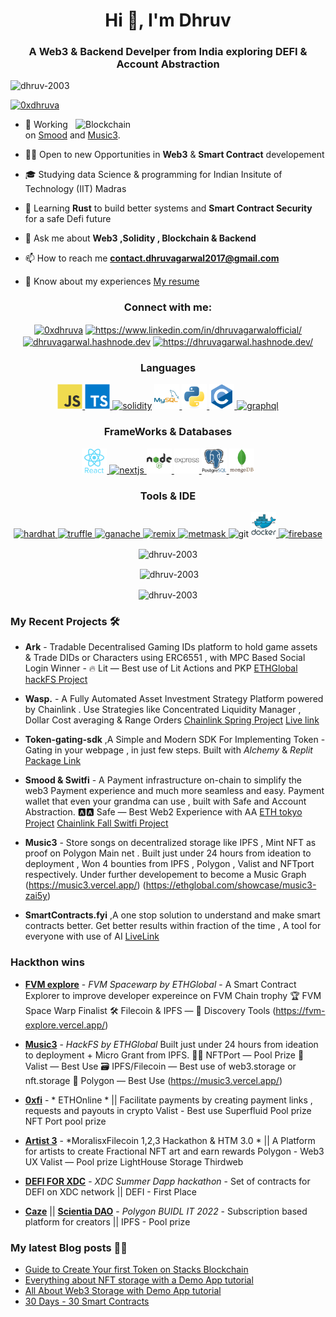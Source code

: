 <h1 align="center">Hi 👋, I'm Dhruv</h1>
<h3 align="center">A Web3 & Backend Develper from India exploring DEFI & Account Abstraction </h3>

<p align="left"> <img src="https://komarev.com/ghpvc/?username=dhruv-2003&label=Profile%20views&color=0e75b6&style=flat" alt="dhruv-2003" /> </p>

<p align="left"> <a href="https://twitter.com/0xdhruva" target="blank"><img src="https://img.shields.io/twitter/follow/0xdhruva?logo=twitter&style=for-the-badge" alt="0xdhruva" /></a> </p>

<img align="right" alt="Blockchain" width="400" src="https://media.tenor.com/NOYF3f82b_gAAAAC/programmer.gif">

- 🔭 Working on [Smood](https://github.com/0xsmood/) and [Music3](https://github.com/music-3).

- 👨‍💻 Open to new Opportunities in **Web3** & **Smart Contract** developement
  
- 🎓 Studying data Science & programming for Indian Insitute of Technology (IIT) Madras

- 🌱 Learning **Rust** to build better systems and **Smart Contract Security** for a safe Defi future
  
- 💬 Ask me about **Web3 ,Solidity , Blockchain & Backend**
  
- 📫 How to reach me **contact.dhruvagarwal2017@gmail.com**
  
- 📄 Know about my experiences [My resume](https://drive.google.com/file/d/1rsWn8RJ2Lz2176h2TpKeS4gf7ICpOBW0/view)
  

<h3 align="center">Connect with me:</h3>
<p align="center">
<a href="https://twitter.com/0xdhruva" target="blank"><img align="center" src="https://raw.githubusercontent.com/rahuldkjain/github-profile-readme-generator/master/src/images/icons/Social/twitter.svg" alt="0xdhruva" height="30" width="40" /></a>
<a href="https://linkedin.com/in/https://www.linkedin.com/in/dhruvagarwalofficial/" target="blank"><img align="center" src="https://raw.githubusercontent.com/rahuldkjain/github-profile-readme-generator/master/src/images/icons/Social/linked-in-alt.svg" alt="https://www.linkedin.com/in/dhruvagarwalofficial/" height="30" width="40" /></a>
<a href="https://hashnode.com/dhruvagarwal.hashnode.dev" target="blank"><img align="center" src="https://raw.githubusercontent.com/rahuldkjain/github-profile-readme-generator/master/src/images/icons/Social/hashnode.svg" alt="dhruvagarwal.hashnode.dev" height="30" width="40" /></a>
<a href="/https://dhruvagarwal.hashnode.dev/" target="blank"><img align="center" src="https://raw.githubusercontent.com/rahuldkjain/github-profile-readme-generator/master/src/images/icons/Social/rss.svg" alt="https://dhruvagarwal.hashnode.dev/" height="30" width="40" /></a>
</p>

<h3 align="center">Languages</h3>
<p align="center">
<a href="https://developer.mozilla.org/en-US/docs/Web/JavaScript" target="_blank" rel="noreferrer"> <img src="https://raw.githubusercontent.com/devicons/devicon/master/icons/javascript/javascript-original.svg" alt="javascript" width="40" height="40"/> </a></a> 
<a href="https://www.typescriptlang.org/" target="_blank" rel="noreferrer"> <img src="https://raw.githubusercontent.com/devicons/devicon/master/icons/typescript/typescript-original.svg" alt="typescript" width="40" height="40"/> </a>
<a href="https://docs.soliditylang.org/en/v0.8.15/" target="_blank" rel="noreferrer"> <img src="https://upload.wikimedia.org/wikipedia/commons/thumb/9/98/Solidity_logo.svg/1200px-Solidity_logo.svg.png" alt="solidity" width="30" height="40"/></a> 
<a href="https://www.mysql.com/" target="_blank" rel="noreferrer"> <img src="https://raw.githubusercontent.com/devicons/devicon/master/icons/mysql/mysql-original-wordmark.svg" alt="mysql" width="40" height="40"/>  <a href="https://www.python.org" target="_blank" rel="noreferrer"> <img src="https://raw.githubusercontent.com/devicons/devicon/master/icons/python/python-original.svg" alt="python" width="40" height="40"/> </a>
<a href="https://www.cprogramming.com/" target="_blank" rel="noreferrer"> <img src="https://raw.githubusercontent.com/devicons/devicon/master/icons/c/c-original.svg" alt="c" width="40" height="40"/> </a> <a href="https://graphql.org" target="_blank" rel="noreferrer"> <img src="https://www.vectorlogo.zone/logos/graphql/graphql-icon.svg" alt="graphql" width="40" height="40"/> </a> </p>


<h3 align="center">FrameWorks & Databases</h3>
<p align="center">
<a href="https://reactjs.org/" target="_blank" rel="noreferrer"> <img src="https://raw.githubusercontent.com/devicons/devicon/master/icons/react/react-original-wordmark.svg" alt="react" width="40" height="40"/> </a> </a> <a href="https://nextjs.org/" target="_blank" rel="noreferrer"> <img src="https://cdn.worldvectorlogo.com/logos/nextjs-2.svg" alt="nextjs" width="40" height="40"/> </a> <a href="https://nodejs.org" target="_blank" rel="noreferrer"> <img src="https://raw.githubusercontent.com/devicons/devicon/master/icons/nodejs/nodejs-original-wordmark.svg" alt="nodejs" width="40" height="40"/> </a>
<a href="https://expressjs.com" target="_blank" rel="noreferrer"> <img src="https://raw.githubusercontent.com/devicons/devicon/master/icons/express/express-original-wordmark.svg" alt="express" width="40" height="40"/> </a> 
<a href="https://www.postgresql.org" target="_blank" rel="noreferrer"> <img src="https://raw.githubusercontent.com/devicons/devicon/master/icons/postgresql/postgresql-original-wordmark.svg" alt="postgresql" width="40" height="40"/> </a> 
<a href="https://www.mongodb.com/" target="_blank" rel="noreferrer"> <img src="https://raw.githubusercontent.com/devicons/devicon/master/icons/mongodb/mongodb-original-wordmark.svg" alt="mongodb" width="40" height="40"/> </a> 
</p>

<h3 align="center">Tools & IDE </h3>
<p align="center"><a href="https://hardhat.org/" target="_blank" rel="noreferrer"> <img src="https://seeklogo.com/images/H/hardhat-logo-888739EBB4-seeklogo.com.png" alt="hardhat" width="50" height="40"/> </a>  <a href="https://trufflesuite.com/" target="_blank" rel="noreferrer"> <img src="https://seeklogo.com/images/T/truffle-logo-2DC7EBABF2-seeklogo.com.png" alt="truffle" width="40" height="40"/> </a><a href="https://trufflesuite.com/ganache/" target="_blank" rel="noreferrer"> <img src="https://seeklogo.com/images/G/ganache-logo-1EB72084A8-seeklogo.com.png" alt="ganache" width="40" height="40"/> </a>
<a href="https://remix.ethereum.org/" target="_blank" rel="noreferrer"> <img src="https://miro.medium.com/max/420/1*3jj5tQildSIyhl-RO6RLlA.png" alt="remix" width="40" height="40"/> </a> <a href="https://metamask.io/" target="_blank" rel="noreferrer"> <img src="https://upload.wikimedia.org/wikipedia/commons/thumb/3/36/MetaMask_Fox.svg/1200px-MetaMask_Fox.svg.png" alt="metmask" width="40" height="40"/> </a>
<img src="https://www.vectorlogo.zone/logos/git-scm/git-scm-icon.svg" alt="git" width="40" height="40"/> </a> 
<a href="https://www.docker.com/" target="_blank" rel="noreferrer"> <img src="https://raw.githubusercontent.com/devicons/devicon/master/icons/docker/docker-original-wordmark.svg" alt="docker" width="40" height="40"/> </a>
<a href="https://firebase.google.com/" target="_blank" rel="noreferrer"> <img src="https://www.vectorlogo.zone/logos/firebase/firebase-icon.svg" alt="firebase" width="40" height="40"/> </a>
</p>

<!-- 
<h3 align="center">Blockchains & SDKs </h3>
<p align="center"> <a href="https://ethereum.org/en/" target="_blank" rel="noreferrer"> <img src="https://upload.wikimedia.org/wikipedia/commons/thumb/0/05/Ethereum_logo_2014.svg/1257px-Ethereum_logo_2014.svg.png" alt="ethereum" width="30" height="40"/> </a>
<a href="https://polygon.technology/" target="_blank" rel="noreferrer"> <img src="https://cryptologos.cc/logos/polygon-matic-logo.png" alt="polygon" width="40" height="40"/> </a>
<a href="https://ipfs.io/" target="_blank" rel="noreferrer"> <img src="https://upload.wikimedia.org/wikipedia/commons/1/18/Ipfs-logo-1024-ice-text.png" alt="IPFS" width="40" height="40"/> </a>
<a href="https://www.openzeppelin.com/" target="_blank" rel="noreferrer"> <img src="https://seeklogo.com/images/O/openzeppelin-logo-2909FE553F-seeklogo.com.png" alt="OpenZepplin" width="40" height="40"/> </a>
<a href="https://uniswap.org/" target="_blank" rel="noreferrer"> <img src="https://upload.wikimedia.org/wikipedia/commons/thumb/e/e7/Uniswap_Logo.svg/1026px-Uniswap_Logo.svg.png" alt="Uniswap" width="40" height="40"/> </a>
<a href="https://chain.link/" target="_blank" rel="noreferrer"> <img src="https://cryptologos.cc/logos/chainlink-link-logo.png" alt="Chainlink" width="40" height="40"/> </a>
<a href="https://www.alchemy.com/" target="_blank" rel="noreferrer"> <img src="https://en.bitcoinwiki.org/upload/en/images/a/a6/Alchemy.png" alt="Alchemy" width="40" height="40"/> </a>
<a href="https://thegraph.com/en/" target="_blank" rel="noreferrer"> <img src="https://2652102303-files.gitbook.io/~/files/v0/b/gitbook-legacy-files/o/spaces%2F-MSx5Odp8g1EfjXW79Rq%2Favatar-1613562923821.png?generation=1613562924233254&alt=media" alt="Graph" width="40" height="40"/> </a>
<a href="https://aave.com/" target="_blank" rel="noreferrer"> <img src="https://cryptologos.cc/logos/aave-aave-logo.png" alt="Aave" width="40" height="40"/> </a>
</p>
-->

<p  align="center"  ><img align="center" src="https://github-readme-stats.vercel.app/api/top-langs?username=dhruv-2003&show_icons=true&locale=en&layout=compact" alt="dhruv-2003" /></p>

<p align="center" >&nbsp;<img align="center" src="https://github-readme-stats.vercel.app/api?username=dhruv-2003&show_icons=true&locale=en" alt="dhruv-2003" /></p>


<p align="center" ><img align="center" src="https://github-readme-streak-stats.herokuapp.com/?user=dhruv-2003&" alt="dhruv-2003" /></p>

### My Recent Projects 🛠️

- **Ark** - Tradable Decentralised Gaming IDs platform to hold game assets & Trade DIDs or Characters using ERC6551 , with MPC Based Social Login
Winner - 🔥 Lit — Best use of Lit Actions and PKP
[ETHGlobal hackFS Project](https://ethglobal.com/showcase/undefined-9nnp2)

- **Wasp.** - A Fully Automated Asset Investment Strategy Platform powered by Chainlink . Use Strategies like Concentrated Liquidity Manager , Dollar Cost averaging & Range Orders
[Chainlink Spring Project](https://devpost.com/software/wasp)
[Live link](https://waspinvest.vercel.app/)

- **Token-gating-sdk** ,A Simple and Modern SDK For Implementing Token - Gating in your webpage , in just few steps. Built with *Alchemy* & *Replit* [Package Link](https://www.npmjs.com/package/token-gating-sdk)

- **Smood & Switfi** - A Payment infrastructure on-chain to simplify the web3 Payment experience and much more seamless and easy. Payment wallet that even your grandma can use , built with Safe and Account Abstraction. 
🅰️🅰️ Safe — Best Web2 Experience with AA
[ETH tokyo Project](https://ethglobal.com/showcase/smoood-wallet-4j4b9)
[Chainlink Fall Switfi Project](https://devpost.com/software/swiftfi)

- **Music3** - Store songs on decentralized storage like IPFS , Mint NFT as proof on Polygon Main net . Built just under 24 hours from ideation to deployment , Won 4 bounties from IPFS , Polygon , Valist and NFTport respectively. Under further developement to become a Music Graph
(https://music3.vercel.app/)
(https://ethglobal.com/showcase/music3-zai5y)

- **SmartContracts.fyi** ,A one stop solution to understand and make smart contracts better. Get better results within fraction of the time , A tool for everyone with use of AI [LiveLink](https://www.smartcontracts.fyi/)


### Hackthon wins
 
- [**FVM explore**](https://ethglobal.com/showcase/fvm-explore-zk0dg) - *FVM Spacewarp by ETHGlobal* - A Smart Contract Explorer to improve developer expereince on FVM Chain
trophy
<a>🏆 FVM Space Warp Finalist</a>
<a>🛠 Filecoin & IPFS — 🥇 Discovery Tools</a>
(https://fvm-explore.vercel.app/)

- [**Music3**](https://ethglobal.com/showcase/music3-zai5y) - *HackFS by ETHGlobal* Built just under 24 hours from ideation to deployment  + Micro Grant from IPFS.
<a>🏊‍♂️ NFTPort — Pool Prize</a>
<a>🥇 Valist — Best Use</a>
<a>🗃 IPFS/Filecoin — Best use of web3.storage or nft.storage </a>
<a>🥉 Polygon — Best Use</a>
(https://music3.vercel.app/)

- [**0xfi**](https://ethglobal.com/showcase/0xfi-xvn2h) - * ETHOnline * || Facilitate payments by creating payment links , requests and payouts in crypto
<a>Valist - Best use </a>
<a>Superfluid Pool prize</a>
<a>NFT Port pool prize</a>

- [**Artist 3**](https://github.com/Dhruv-2003/artist3) - *MoralisxFilecoin 1,2,3 Hackathon & HTM 3.0 * || A Platform for artists to create Fractional NFT art and earn rewards 
<a>Polygon -  Web3 UX</a>
<a>Valist — Pool prize</a>
<a>LightHouse Storage</a>
<a>Thirdweb</a>

- [**DEFI FOR XDC**](https://devpost.com/software/defi-for-xdc) - *XDC Summer Dapp hackathon* - Set of contracts for DEFI on XDC network ||
<a>DEFI - First Place</a>

- [**Caze**](https://devpost.com/software/caze) || [**Scientia DAO**](https://devpost.com/software/scientia-dao)  - *Polygon BUIDL IT 2022* - Subscription based platform for creators ||
<a>IPFS - Pool prize </a>

### My latest Blog posts 📝📝
<!-- BLOG-POST-LIST:START -->
- [Guide to Create Your first Token on Stacks Blockchain](https://dhruvagarwal.hashnode.dev/guide-to-create-your-first-token-on-stacks-blockchain)
- [Everything about NFT storage with a Demo App tutorial](https://dhruvagarwal.hashnode.dev/everything-about-nft-storage-with-a-demo-app-tutorial)
- [All About Web3 Storage with Demo App tutorial](https://dhruvagarwal.hashnode.dev/all-about-web3-storage-with-demo-app-tutorial)
- [30 Days - 30 Smart Contracts](https://dhruvagarwal.hashnode.dev/30-days-30-smart-contracts)
<!-- BLOG-POST-LIST:END -->
